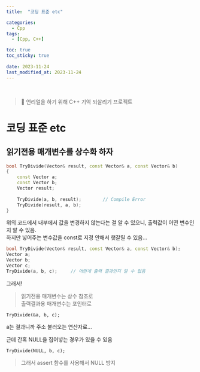 ```yaml
---
title:  "코딩 표준 etc"

categories:
  - Cpp
tags:
  - [Cpp, C++]

toc: true
toc_sticky: true
 
date: 2023-11-24
last_modified_at: 2023-11-24
---
```


<br>

> 🤯 언리얼을 하기 위해 C++ 기억 되살리기 프로젝트

# 코딩 표준 etc

## 읽기전용 매개변수를 상수화 하자

```cpp
bool TryDivide(Vector& result, const Vector& a, const Vector& b)
{
	const Vector a;
	const Vector b;
	Vector result;
	
	TryDivide(a, b, result);		// Compile Error
	TryDivide(result, a, b);
}
```

위의 코드에서 내부에서 값을 변경하지 않는다는 걸 알 수 있으니, 출력값이 어떤 변수인지 알 수 있음.  
하지만 넣어주는 변수값을 const로 지정 안해서 햇갈릴 수 있음...  

```cpp
bool TryDivide(Vector& result, const Vector& a, const Vector& b);
Vector a;
Vector b;
Vector c;
TryDivide(a, b, c);		// 어떤게 출력 결과인지 알 수 없음
```

그래서!  
> 읽기전용 매개변수는 상수 참조로  
> 출력결과용 매개변수는 포인터로  

`TryDivide(&a, b, c);`

a는 결과니까 주소 불러오는 연산자로...  

근데 간혹 NULL을 집어넣는 경우가 있을 수 있음  

`TryDivide(NULL, b, c);`

> 그래서 assert 함수를 사용해서 NULL 방지